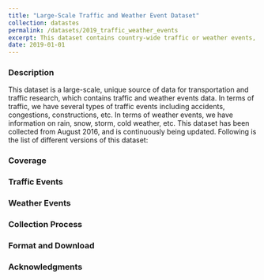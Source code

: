 ```yaml
---
title: "Large-Scale Traffic and Weather Event Dataset"
collection: datastes
permalink: /datasets/2019_traffic_weather_events
excerpt: This dataset contains country-wide traffic or weather events, which are continuously being collected from August 2016. Examples of traffic events are accident, congestion, and construction. Examples of weather events are rain, snow, and storm. 
date: 2019-01-01
---
```

### Description 
This dataset is a large-scale, unique source of data for transportation and traffic research, which contains traffic and weather events data. In terms of traffic, we have several types of traffic events including accidents, congestions, constructions, etc. In terms of weather events, we have information on rain, snow, storm, cold weather, etc. This dataset has been collected from August 2016, and is continuously being updated. Following is the list of different versions of this dataset: 


### Coverage

### Traffic Events

### Weather Events

### Collection Process

### Format and Download

### Acknowledgments
